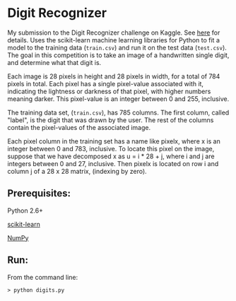 # Digit Recognizer 

My submission to the Digit Recognizer challenge on Kaggle. See [here](http://www.kaggle.com/c/digit-recognizer) for details. Uses the scikit-learn machine learning libraries for Python to fit a model to the training data (`train.csv`) and run it on the test data (`test.csv`). The goal in this competition is to take an image of a handwritten single digit, and determine what that digit is.

Each image is 28 pixels in height and 28 pixels in width, for a total of 784 pixels in total. Each pixel has a single pixel-value associated with it, indicating the lightness or darkness of that pixel, with higher numbers meaning darker. This pixel-value is an integer between 0 and 255, inclusive.

The training data set, (`train.csv`), has 785 columns. The first column, called "label", is the digit that was drawn by the user. The rest of the columns contain the pixel-values of the associated image.

Each pixel column in the training set has a name like pixelx, where x is an integer between 0 and 783, inclusive. To locate this pixel on the image, suppose that we have decomposed x as u = i * 28 + j, where i and j are integers between 0 and 27, inclusive. Then pixelx is located on row i and column j of a 28 x 28 matrix, (indexing by zero).

## Prerequisites:

Python 2.6+

[scikit-learn](http://scikit-learn.org/stable/)

[NumPy](http://www.numpy.org/)

## Run:

From the command line:

    > python digits.py


